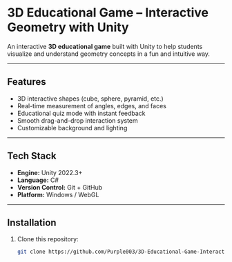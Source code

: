 # 3D Educational Game – Interactive Geometry with Unity

An interactive **3D educational game** built with Unity to help students visualize and understand geometry concepts in a fun and intuitive way.

---

## Features
- 3D interactive shapes (cube, sphere, pyramid, etc.)
- Real-time measurement of angles, edges, and faces
- Educational quiz mode with instant feedback
- Smooth drag-and-drop interaction system
- Customizable background and lighting

---

##  Tech Stack
- **Engine:** Unity 2022.3+
- **Language:** C#  
- **Version Control:** Git + GitHub
- **Platform:** Windows / WebGL

---

##  Installation
1. Clone this repository:
   ```bash
   git clone https://github.com/Purple003/3D-Educational-Game-Interactive-Geometry-with-Unity.git
